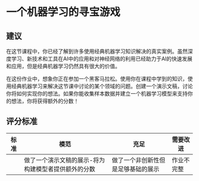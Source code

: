 # 一个机器学习的寻宝游戏

## 建议

在这节课程中，你已经了解到许多使用经典机器学习知识解决的真实案例。虽然深度学习、新技术和工具在AI中的应用和对神经网络的利用已经助力于AI的快速发展和应用，但是经典机器学习仍然具有很大的价值。

在这份作业中，想象你正在参加一个黑客马拉松。使用你在课程中学到的知识，使用经典机器学习来解决这节课中讨论的某个领域的问题。创建一个演示文稿，讨论你将如何实现你的想法。如果你能收集样本数据并建立一个机器学习模型来支持你的想法，你将获得额外的分数！

## 评分标准

| 标准 | 模范                                                           | 充足                                          | 需要改进      |
| -------- | ------------------------------------------------------------------- | ------------------------------------------------- | ---------------------- |
|          | 做了一个演示文稿的展示-将为构建模型者提供额外的分数 | 做了一个非创新性但是足够基础的展示 | 作业不完整 |
